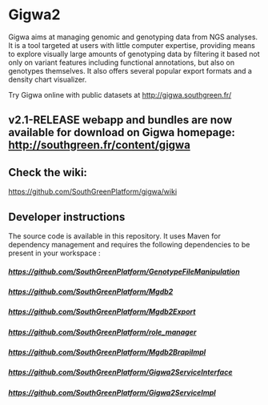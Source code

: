 # Gigwa2

Gigwa aims at managing genomic and genotyping data from NGS analyses. It is a tool targeted at users with little computer expertise, providing means to explore visually large amounts of genotyping data by filtering it based not only on variant features including functional annotations, but also on genotypes themselves. It also offers several popular export formats and a density chart visualizer.

Try Gigwa online with public datasets at http://gigwa.southgreen.fr/

## v2.1-RELEASE webapp and bundles are now available for download on Gigwa homepage: http://southgreen.fr/content/gigwa

## Check the wiki:
https://github.com/SouthGreenPlatform/gigwa/wiki

## Developer instructions

The source code is available in this repository. It uses Maven for dependency management and requires the following dependencies to be present in your workspace :

##### https://github.com/SouthGreenPlatform/GenotypeFileManipulation
##### https://github.com/SouthGreenPlatform/Mgdb2
##### https://github.com/SouthGreenPlatform/Mgdb2Export
##### https://github.com/SouthGreenPlatform/role_manager
##### https://github.com/SouthGreenPlatform/Mgdb2BrapiImpl
##### https://github.com/SouthGreenPlatform/Gigwa2ServiceInterface
##### https://github.com/SouthGreenPlatform/Gigwa2ServiceImpl
